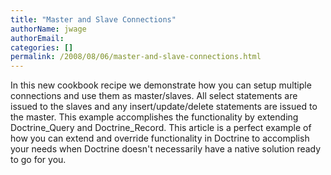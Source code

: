 ```yaml
---
title: "Master and Slave Connections"
authorName: jwage
authorEmail:
categories: []
permalink: /2008/08/06/master-and-slave-connections.html
---
```

In this new cookbook recipe we demonstrate how you can setup multiple
connections and use them as master/slaves. All select statements are
issued to the slaves and any insert/update/delete statements are issued
to the master. This example accomplishes the functionality by extending
Doctrine\_Query and Doctrine\_Record. This article is a perfect example
of how you can extend and override functionality in Doctrine to
accomplish your needs when Doctrine doesn't necessarily have a native
solution ready to go for you.

